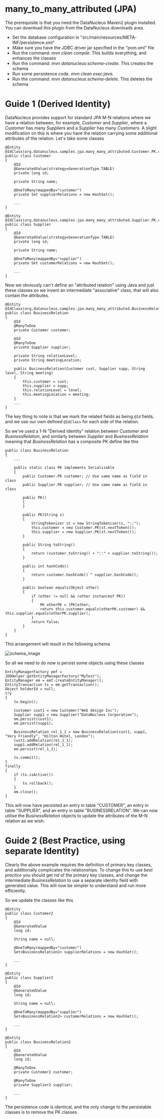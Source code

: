 # many_to_many_attributed (JPA)

The prerequisite is that you need the DataNucleus Maven2 plugin installed.
You can download this plugin from the DataNucleus downloads area.

* Set the database configuration in "src/main/resources/META-INF/persistence.xml"
* Make sure you have the JDBC driver jar specified in the "pom.xml" file
* Run the command: _mvn clean compile_. This builds everything, and enhances the classes
* Run the command: _mvn datanucleus:schema-create_. This creates the schema
* Run some persistence code. _mvn clean exec:java_.
* Run the command: _mvn datanucleus:schema-delete_. This deletes the schema



# Guide 1 (Derived Identity)

DataNucleus provides support for standard JPA M-N relations where we have a relation between, for example, _Customer_ and _Supplier_, 
where a _Customer_ has many _Suppliers_ and a _Supplier_ has many _Customers_. 
A slight modification on this is where you have the relation carrying some additional attributes of the relation. Let's take some classes

```
@Entity
@IdClass(org.datanucleus.samples.jpa.many_many_attributed.Customer.PK.class)
public class Customer
{
    @Id
    @GeneratedValue(strategy=GenerationType.TABLE)
    private long id;

    private String name;

    @OneToMany(mappedBy="customer")
    private Set supplierRelations = new HashSet();

    ...
}
```

```
@Entity
@IdClass(org.datanucleus.samples.jpa.many_many_attributed.Supplier.PK.class)
public class Supplier
{
    @Id
    @GeneratedValue(strategy=GenerationType.TABLE)
    private long id;

    private String name;

    @OneToMany(mappedBy="supplier")
    private Set customerRelations = new HashSet();

    ...
}
```

Now we obviously can't define an "attributed relation" using Java and just these classes so we invent an intermediate "associative" class, that will also contain the attributes.

```
@Entity
@IdClass(org.datanucleus.samples.jpa.many_many_attributed.BusinessRelation.PK.class)
public class BusinessRelation
{
    @Id
    @ManyToOne
    private Customer customer;

    @Id
    @ManyToOne
    private Supplier supplier;

    private String relationLevel;
    private String meetingLocation;

    public BusinessRelation(Customer cust, Supplier supp, String level, String meeting)
    {
        this.customer = cust;
        this.supplier = supp;
        this.relationLevel = level;
        this.meetingLocation = meeting;
    }
    ...
}
```

The key thing to note is that we mark the related fields as being `@Id` fields, and we use our own defined `@IdClass` for each side of the relation.

So we've used a 1-N "Derived Identity" relation between _Customer_ and _BusinessRelation_, and similarly between _Supplier_ and _BusinessRelation_ 
meaning that _BusinessRelation_ has a composite PK define like this

```
public class BusinessRelation
{
    ...

    public static class PK implements Serializable
    {
        public Customer.PK customer; // Use same name as field in class
        public Supplier.PK supplier; // Use same name as field in class

        public PK()
        {
        }

        public PK(String s)
        {
            StringTokenizer st = new StringTokenizer(s, "::");
            this.customer = new Customer.PK(st.nextToken());
            this.supplier = new Supplier.PK(st.nextToken());
        }

        public String toString()
        {
            return (customer.toString() + "::" + supplier.toString());
        }

        public int hashCode()
        {
            return customer.hashCode() ^ supplier.hashCode();
        }

        public boolean equals(Object other)
        {
            if (other != null && (other instanceof PK))
            {
                PK otherPK = (PK)other;
                return this.customer.equals(otherPK.customer) && this.supplier.equals(otherPK.supplier);
            }
            return false;
        }
    }
}
```

This arrangement will result in the following schema

![schema_image](docs/many_to_many_attributed.jpg)


So all we need to do now is persist some objects using these classes

```
EntityManagerFactory pmf = JDOHelper.getEntityManagerFactory("MyTest");
EntityManager em = emf.createEntityManager();
EntityTransaction tx = em.getTransaction();
Object holderId = null;
try
{
    tx.begin();

    Customer cust1 = new Customer("Web design Inc");
    Supplier supp1 = new Supplier("DataNucleus Corporation");
    em.persist(cust1);
    em.persist(supp1);

    BusinessRelation rel_1_1 = new BusinessRelation(cust1, supp1, "Very Friendly", "Hilton Hotel, London");
    cust1.addRelation(rel_1_1);
    supp1.addRelation(rel_1_1);
    em.persist(rel_1_1);

    tx.commit();
}
finally
{
    if (tx.isActive())
    {
        tx.rollback();
    }
    em.close();
}
```

This will now have persisted an entry in table "CUSTOMER", an entry in table "SUPPLIER", and an entry in table "BUSINESSRELATION". 
We can now utilise the _BusinessRelation_ objects to update the attributes of the M-N relation as we wish.



# Guide 2 (Best Practice, using separate Identity)

Clearly the above example requires the definition of primary key classes, and additionally complicates the relationships.
To change this to use *best practice* you should get rid of the primary key classes, and change the intermediate _BusinessRelation_
to use a separate identity field with generated value. This will now be simpler to understand and run more efficiently.


So we update the classes like this

```
@Entity
public class Customer2
{
    @Id
    @GeneratedValue
    long id;

    String name = null;

    @OneToMany(mappedBy="customer")
    Set<BusinessRelation2> supplierRelations = new HashSet();

    ...
}
```

```
@Entity
public class Supplier2
{
    @Id
    @GeneratedValue
    long id;

    String name = null;

    @OneToMany(mappedBy="supplier")
    Set<BusinessRelation2> customerRelations = new HashSet();

    ...
}
```

```
@Entity
public class BusinessRelation2
{
    @Id
    @GeneratedValue
    long id;

    @ManyToOne
    private Customer2 customer;

    @ManyToOne
    private Supplier2 supplier;

    ...
}
```

The persistence code is identical, and the only change to the persistable classes is to remove the PK classes.
